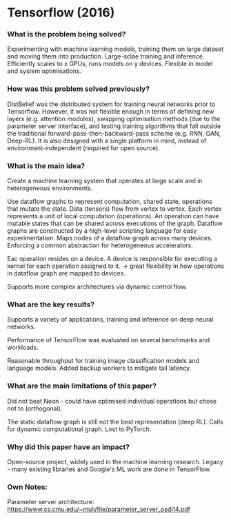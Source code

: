 # Tensorflow (2016)

### What is the problem being solved?
Experimenting with machine learning models, training them on large dataset and moving them into production. Large-sclae training and inference. Efficiently scales to x GPUs, runs models on y devices. Flexible in model and system optimisations.


### How was this problem solved previously?

DistBelief was the distributed system for training neural networks prior to Tensorflow. However, it was not flexible enough in terms of defining new layers (e.g. attention modules), swapping optimisation methods (due to the parameter server interface), and testing training algorithms that fall outside the traditional forward-pass-then-backward-pass scheme (e.g. RNN, GAN, Deep-RL). It is also designed with a single platform in mind, instead of environment-independent (required for open source).



### What is the main idea?

Create a machine learning system that operates at large scale and in heterogeneous environments.

Use dataflow graphs to represent computation, shared state, operations that mutate the state. Data (tensors) flow from vertex to vertex. Each vertex represents a unit of local computation (operations). An operation can have mutable states that can be shared across executions of the graph. Dataflow graphs are constructed by a high-level scripting language for easy experimentation. Maps nodes of a dataflow graph across many devices. Enforcing a common abstraction for heterogeneous accelerators.

Eac operation resides on a device. A device is responsible for executing a kernel for each operation assigned to it. -> great flexibility in how operations in dataflow graph are mapped to devices.

Supports more complex architectures via dynamic control flow.



### What are the key results?

Supports a variety of applications, training and inference on deep neural networks.

Performance of TensorFlow was evaluated on several benchmarks and workloads.

Reasonable throughput for training image classification models and language models. Added backup workers to mitigate tail latency.



### What are the main limitations of this paper?

Did not beat Neon - could have optimised individual operations but chose not to (orthogonal).

The static dataflow graph is still not the best representation (deep RL). Calls for dynamic computational graph. Lost to PyTorch.

### Why did this paper have an impact?

Open-source project, widely used in the machine learning research. Legacy - many existing libraries and Google's ML work are done in TensorFlow.

### Own Notes:
Parameter server architecture: https://www.cs.cmu.edu/~muli/file/parameter_server_osdi14.pdf

